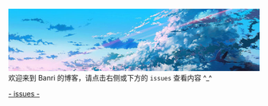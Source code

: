 
![Welcome to Br's blog](welcome.jpg)  
欢迎来到 Banri 的博客，请点击右侧或下方的 `issues` 查看内容 ^_^

[- issues -](../../issues)